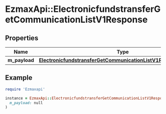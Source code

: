 # EzmaxApi::ElectronicfundstransferGetCommunicationListV1Response

## Properties

| Name | Type | Description | Notes |
| ---- | ---- | ----------- | ----- |
| **m_payload** | [**ElectronicfundstransferGetCommunicationListV1ResponseMPayload**](ElectronicfundstransferGetCommunicationListV1ResponseMPayload.md) |  |  |

## Example

```ruby
require 'Ezmaxapi'

instance = EzmaxApi::ElectronicfundstransferGetCommunicationListV1Response.new(
  m_payload: null
)
```

